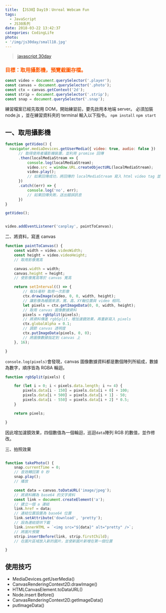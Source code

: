 ```yaml
---
title: 【JS30】Day19：Unreal Webcam Fun
tags:
  - JavaScript
  - JS30系列
date: 2018-03-22 13:42:37
categories: CodingLife
photo:
- '/img/js30day/small18.jpg'
---
```


> [javascript 30day](https://javascript30.com/)

<!-- more -->

### <span style="color:#ff5900">目標：取用攝影機，預覽截圖存檔。</span>

```js
const video = document.querySelector('.player');
const canvas = document.querySelector('.photo');
const ctx = canvas.getContext('2d');
const strip = document.querySelector('.strip');
const snap = document.querySelector('.snap');
```

練習檔案已經先取用 DOM，開始練習前，要先啟用本地端 server。
必須加裝 node.js ，並在練習資料夾的 terminal 輸入以下指令。
`npm install`
`npm start`

## 一、取用攝影機

```js
function getVideo() {
  navigator.mediaDevices.getUserMedia({ video: true, audio: false })
      // 取得使用者攝影機裝置，並利用 promise 回傳
      .then(localMediaStream => {
          console.log(localMediaStream);
          video.src = window.URL.createObjectURL(localMediaStream);
          video.play();
          // 如果回傳成功，將回傳的 localMediaStream 寫入 html video tag 並播放。
      })
      .catch((err) => {
          console.log('no', err);
          // 如果回傳失敗，送出錯誤訊息
      })
}

getVideo();
```
```js

video.addEventListener('canplay', paintToCanvas);
```

二、將資料，寫進 canvas

```js
function paintToCanvas() {
    const width = video.videoWidth;
    const height = video.videoHeight;
    // 取用影像寬高

    canvas.width = width;
    canvas.height = height;
    // 使影像寬高等於 canvas 寬高

    return setInterval(() => {
        // 每16毫秒 取用一次影像
        ctx.drawImage(video, 0, 0, width, height);
        // 讓影像為繪圖來源，寬、高、XY軸位置與 video 相同。
        let pixels = ctx.getImageData(0, 0, width, height);
        // 取用 canvas 圖像數據資料
        pixels = rgbSplit(pixels);
        // 將資料傳進 rgbSplit，增加濾鏡效果，再重新寫入 pixels
        ctx.globalAlpha = 0.1;
        // 調節 canvas 透明度
        ctx.putImageData(pixels, 0, 0);
        // 將圖像數據指定到 canvas 上
    }, 16);

}
```
`console.log(pixels)`會發現，canvas 圖像數據資料都是數個陣列所組成，數據為數字，順序皆為 RGBA 輪迴。

```js
function rgbSplit(pixels) {

    for (let i = 0; i < pixels.data.length; i += 4) {
        pixels.data[i - 150] = pixels.data[i + 0] + 100;
        pixels.data[i + 500] = pixels.data[i + 1] - 50;
        pixels.data[i - 550] = pixels.data[i + 2] * 0.5;
    }

    return pixels;

}
```

因此增加濾鏡效果，四個數值為一個輪迴，巡迴`data`陣列 RGB 的數值，並作修改。

三、拍照效果

```js

function takePhoto() {
    snap.currentTime = 0;
    // 音效轉回第 0 秒
    snap.play();
    // 播放

    const data = canvas.toDataURL('image/jpeg');
    // 將資料轉為 base64 的文字資料
    const link = document.createElement('a');
    // 建立一個 a 連結
    link.href = data;
    // 連結位置設置為 base64 位置
    link.setAttribute('download', 'pretty');
    // 設為連結提供下載
    link.innerHTML = `<img src="${data}" alt="pretty" />`;
    // 將圖片預覽
    strip.insertBefore(link, strip.firstChild);
    // 在圖片區域放入新的圖片，並使新圖片新增在第一個位置

}

```

## 使用技巧

- MediaDevices.getUserMedia()
- CanvasRenderingContext2D.drawImage()
- HTMLCanvasElement.toDataURL()
- Node.insert Before()
- CanvasRenderingContext2D.getImageData()
- putImageData()